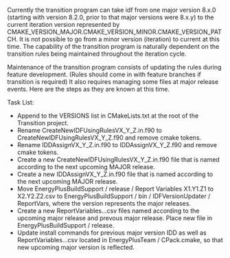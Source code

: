 Currently the transition program can take idf from one major version 8.x.0 (starting with version 8.2.0, prior to that major versions were 8.x.y) to the current iteration version represented by CMAKE_VERSION_MAJOR.CMAKE_VERSION_MINOR.CMAKE_VERSION_PATCH.  It is not possible to go from a minor version (iteration) to current at this time.  The capability of the transition program is naturally dependent on the transition rules being maintained throughout the iteration cycle.  

Maintenance of the transition program consists of updating the rules during feature development.  (Rules should come in with feature branches if transition is required) It also requires managing some files at major release events.  Here are the steps as they are known at this time.

Task List:

* Append to the VERSIONS list in CMakeLists.txt at the root of the Transition project.
* Rename CreateNewIDFUsingRulesVX_Y_Z.in.f90 to CreateNewIDFUsingRulesVX_Y_Z.f90 and remove cmake tokens.
* Rename IDDAssignVX_Y_Z.in.f90 to IDDAssignVX_Y_Z.f90 and remove cmake tokens.
* Create a new CreateNewIDFUsingRulesVX_Y_Z.in.f90 file that is named according to the next upcoming MAJOR release.
* Create a new IDDAssignVX_Y_Z.in.f90 file that is named according to the next upcoming MAJOR release.
* Move EnergyPlusBuildSupport / release / Report Variables X1.Y1.Z1 to X2.Y2.Z2.csv to EnergyPlusBuildSupport / bin / IDFVersionUpdater / ReportVars, where the version represents the major releases.
* Create a new ReportVariables...csv files named according to the upcoming major release and prevous major release.  Place new file in EnergyPlusBuildSupport / release.
* Update install commands for previous major version IDD as well as ReportVariables...csv located in EnergyPlusTeam / CPack.cmake, so that new upcoming major version is reflected.

